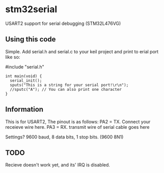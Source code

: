 # stm32serial
USART2 support for serial debugging (STM32L476VG)

Using this code
---------------

Simple. Add serial.h and serial.c to your keil project and print to erial port like so:

#include "serial.h"

	int main(void) {
	  serial_init();
	  sputs("This is a string for your serial port!\r\n");
	  //sputc("A"); // You can also print one character
	}

Information
-----------

This is for USART2, The pinout is as follows:
PA2 = TX. Connect your receieve wire here.
PA3 = RX. transmit wire of serial cable goes here

Settings? 9600 baud, 8 data bits, 1 stop bits. (9600 8N1)

TODO
----
Recieve doesn't work yet, and its' IRQ is disabled.
